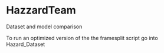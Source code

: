 # HazzardTeam
Dataset and model comparison

To run an optimized version of the the framesplit script go into Hazard_Dataset
